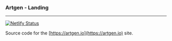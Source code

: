### Artgen - Landing

---

[![Netlify Status](https://api.netlify.com/api/v1/badges/56fc4f4f-a06f-40be-a233-f9311b168782/deploy-status)](https://app.netlify.com/sites/artgen/deploys)

Source code for the [https://artgen.io](https://artgen.io) site.

